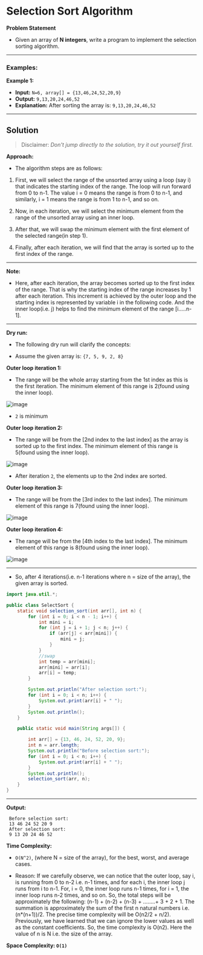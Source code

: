 



# Selection Sort Algorithm #

**Problem Statement**
- Given an array of **N integers**, write a program to implement
the selection sorting algorithm.
---
### Examples: ###

**Example 1:**
- **Input:** `N=6, array[] = {13,46,24,52,20,9}`
- **Output:** `9,13,20,24,46,52`
- **Explanation:** After sorting the array is: `9,13,20,24,46,52`
---
## Solution

>Disclaimer:
 _Don't jump directly to the solution, try it out yourself first._

**Approach:**

- The algorithm steps are as follows:

1. First, we will select the range of the unsorted array using a loop (say i) that indicates the starting index of the range.
   The loop will run forward from 0 to n-1. The value i = 0 means the range is from 0 to n-1, and similarly, i = 1 means the range is from 1 to n-1, and so on.

2. Now, in each iteration, we will select the minimum element from the range of the unsorted array using an inner loop.

3. After that, we will swap the minimum element with the first element of the selected range(in step 1).

4. Finally, after each iteration, we will find that the array is sorted up to the first index of the range.

---

**Note:**
- Here, after each iteration, the array becomes sorted up to the first index of the range. That is why the starting index of the range increases by 1 after each iteration. This increment is achieved by the outer loop and the starting index is represented by variable i in the following code. And the inner loop(i.e. j) helps to find the minimum element of the range [i…..n-1].

---

**Dry run:**
- The following dry run will clarify the concepts:

- Assume the given array is: `{7, 5, 9, 2, 8}`

**Outer loop iteration 1:**
- The range will be the whole array starting from the 1st index as this is the first iteration. The minimum element of this range is 2(found using the inner loop).
  
![image](https://static.takeuforward.org/wp/uploads/2023/03/Screenshot-2023-03-13-223901.png)

- `2` is minimum

**Outer loop iteration 2:**
- The range will be from the [2nd index to the last index] as the array is sorted up to the first index. The minimum element of this range is 5(found using the inner loop).
  
![image](https://static.takeuforward.org/wp/uploads/2023/03/Screenshot-2023-03-13-224021.png)

- After iteration `2`, the elements up to the 2nd index are sorted.

**Outer loop iteration 3:**
- The range will be from the [3rd index to the last index]. The minimum element of this range is 7(found using the inner loop).
  
![image](https://static.takeuforward.org/wp/uploads/2023/03/Screenshot-2023-03-13-225729.png)


**Outer loop iteration 4:**
- The range will be from the [4th index to the last index]. The minimum element of this range is 8(found using the inner loop).
  
![image](https://static.takeuforward.org/wp/uploads/2023/03/Screenshot-2023-03-13-225822.png)

---

- So, after 4 iterations(i.e. n-1 iterations where n = size of the array), the given array is sorted.

``` java
import java.util.*;

public class SelectSort {
    static void selection_sort(int arr[], int n) {
        for (int i = 0; i < n - 1; i++) {
            int mini = i;
            for (int j = i + 1; j < n; j++) {
                if (arr[j] < arr[mini]) {
                    mini = j;
                }
            }
            //swap
            int temp = arr[mini];
            arr[mini] = arr[i];
            arr[i] = temp;
        }

        System.out.println("After selection sort:");
        for (int i = 0; i < n; i++) {
            System.out.print(arr[i] + " ");
        }
        System.out.println();
    }

    public static void main(String args[]) {

        int arr[] = {13, 46, 24, 52, 20, 9};
        int n = arr.length;
        System.out.println("Before selection sort:");
        for (int i = 0; i < n; i++) {
            System.out.print(arr[i] + " ");
        }
        System.out.println();
        selection_sort(arr, n);
    }
}
```


---

**Output:**
```
 Before selection sort:
 13 46 24 52 20 9
 After selection sort:
 9 13 20 24 46 52
```
**Time Complexity:**
- `O(N^2)`, (where N = size of the array), for the best, worst, and average cases.

- Reason: If we carefully observe, we can notice that the outer loop, say i, is running from 0 to n-2 i.e. n-1 times, and for each i, the inner loop j runs from i to n-1. For, i = 0, the inner loop runs n-1 times, for i = 1, the inner loop runs n-2 times, and so on. So, the total steps will be approximately the following: (n-1) + (n-2) + (n-3) + ……..+ 3 + 2 + 1. The summation is approximately the sum of the first n natural numbers i.e. (n*(n+1))/2. The precise time complexity will be O(n2/2 + n/2). Previously, we have learned that we can ignore the lower values as well as the constant coefficients. So, the time complexity is O(n2). Here the value of n is N i.e. the size of the array.

**Space Complexity: `O(1)`**





